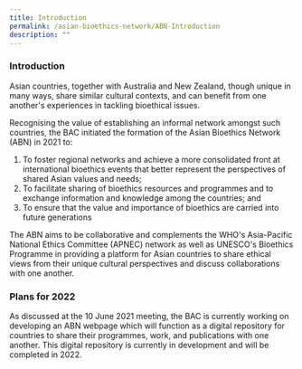 ```yaml
---
title: Introduction
permalink: /asian-bioethics-network/ABN-Introduction
description: ""
---
```

### **Introduction**

Asian countries, together with Australia and New Zealand, though unique in many ways, share similar cultural contexts, and can benefit from one another's experiences in tackling bioethical issues.  

Recognising the value of establishing an informal network amongst such countries, the BAC initiated the formation of the Asian Bioethics Network (ABN) in 2021 to:  

1. To foster regional networks and achieve a more consolidated front at international bioethics events that better represent the perspectives of shared Asian values and needs; 
2. To facilitate sharing of bioethics resources and programmes and to exchange information and knowledge among the countries; and 
3. To ensure that the value and importance of bioethics are carried into future generations

The ABN aims to be collaborative and complements the WHO's Asia-Pacific National Ethics Committee (APNEC) network as well as UNESCO's Bioethics Programme in providing a platform for Asian countries to share ethical views from their unique cultural perspectives and discuss collaborations with one another.

### **Plans for 2022**

As discussed at the 10 June 2021 meeting, the BAC is currently working on developing an ABN webpage which will function as a digital repository for countries to share their programmes, work, and publications with one another. This digital repository is currently in development and will be completed in 2022.